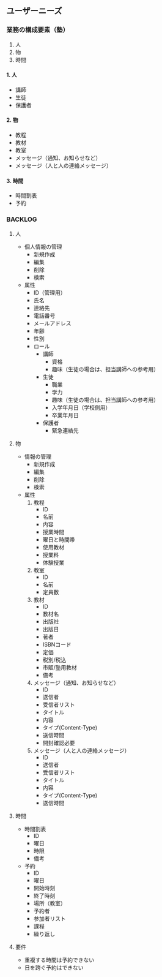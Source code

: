 ## ユーザーニーズ

### 業務の構成要素（塾）

1. 人
1. 物
1. 時間

#### 1. 人

- 講師
- 生徒
- 保護者

#### 2. 物

- 教程
- 教材
- 教室
- メッセージ（通知、お知らせなど）
- メッセージ（人と人の連絡メッセージ）

#### 3. 時間

- 時間割表
- 予約

### BACKLOG

1. 人  

    - 個人情報の管理
      - 新規作成
      - 編集
      - 削除
      - 検索
    - 属性
      - ID（管理用）
      - 氏名
      - 連絡先
      - 電話番号
      - メールアドレス
      - 年齢
      - 性別
      - ロール
        - 講師
          - 資格
          - 趣味（生徒の場合は、担当講師への参考用）
        - 生徒
          - 職業
          - 学力
          - 趣味（生徒の場合は、担当講師への参考用）
          - 入学年月日（学校側用）
          - 卒業年月日
        - 保護者
          - 緊急連絡先

1. 物

    - 情報の管理
      - 新規作成
      - 編集
      - 削除
      - 検索
    - 属性
      1. 教程
          - ID
          - 名前
          - 内容
          - 授業時間
          - 曜日と時間帯
          - 使用教材
          - 授業料
          - 体験授業
      1. 教室
          - ID
          - 名前
          - 定員数
      1. 教材
          - ID
          - 教材名
          - 出版社
          - 出版日
          - 著者
          - ISBNコード
          - 定価
          - 税別/税込
          - 市販/塾用教材
          - 備考
      1. メッセージ（通知、お知らせなど）
          - ID
          - 送信者
          - 受信者リスト
          - タイトル
          - 内容
          - タイプ(Content-Type)
          - 送信時間
          - 開封確認必要
      1. メッセージ（人と人の連絡メッセージ）
          - ID
          - 送信者
          - 受信者リスト
          - タイトル
          - 内容
          - タイプ(Content-Type)
          - 送信時間

1. 時間

    - 時間割表
        - ID
        - 曜日
        - 時限
        - 備考
    - 予約
        - ID
        - 曜日
        - 開始時刻
        - 終了時刻
        - 場所（教室）
        - 予約者
        - 参加者リスト
        - 課程
        - 繰り返し

1. 要件

    - 重複する時間は予約できない
    - 日を跨ぐ予約はできない